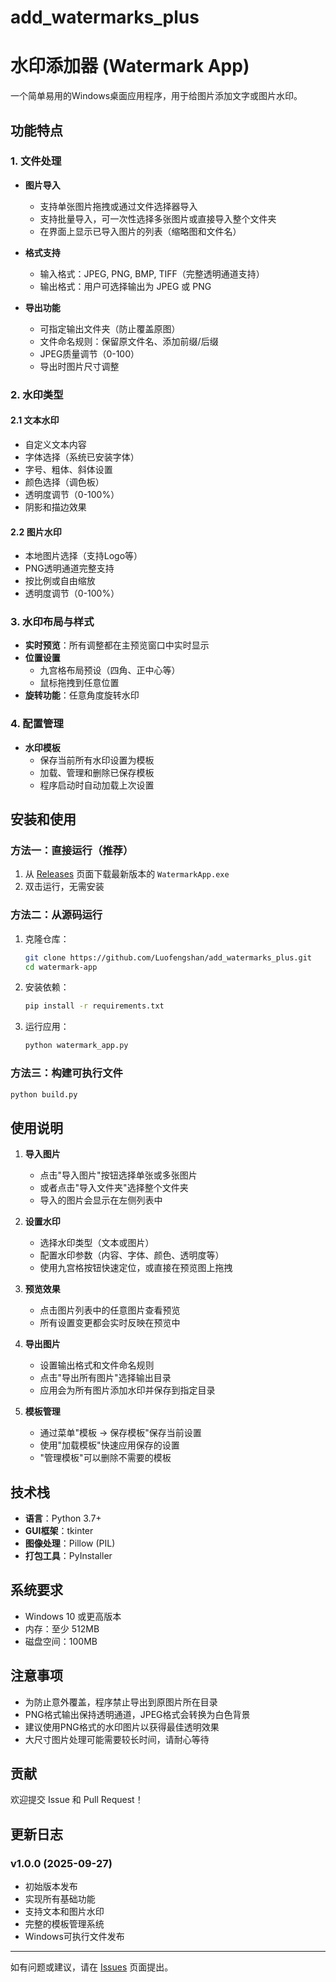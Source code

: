 # add_watermarks_plus

# 水印添加器 (Watermark App)

一个简单易用的Windows桌面应用程序，用于给图片添加文字或图片水印。

## 功能特点

### 1. 文件处理
- **图片导入**
  - 支持单张图片拖拽或通过文件选择器导入
  - 支持批量导入，可一次性选择多张图片或直接导入整个文件夹
  - 在界面上显示已导入图片的列表（缩略图和文件名）

- **格式支持**
  - 输入格式：JPEG, PNG, BMP, TIFF（完整透明通道支持）
  - 输出格式：用户可选择输出为 JPEG 或 PNG

- **导出功能**
  - 可指定输出文件夹（防止覆盖原图）
  - 文件命名规则：保留原文件名、添加前缀/后缀
  - JPEG质量调节（0-100）
  - 导出时图片尺寸调整

### 2. 水印类型

#### 2.1 文本水印
- 自定义文本内容
- 字体选择（系统已安装字体）
- 字号、粗体、斜体设置
- 颜色选择（调色板）
- 透明度调节（0-100%）
- 阴影和描边效果

#### 2.2 图片水印
- 本地图片选择（支持Logo等）
- PNG透明通道完整支持
- 按比例或自由缩放
- 透明度调节（0-100%）

### 3. 水印布局与样式

- **实时预览**：所有调整都在主预览窗口中实时显示
- **位置设置**
  - 九宫格布局预设（四角、正中心等）
  - 鼠标拖拽到任意位置
- **旋转功能**：任意角度旋转水印

### 4. 配置管理

- **水印模板**
  - 保存当前所有水印设置为模板
  - 加载、管理和删除已保存模板
  - 程序启动时自动加载上次设置

## 安装和使用

### 方法一：直接运行（推荐）
1. 从 [Releases](https://github.com/Luofengshan/add_watermarks_plus/releases) 页面下载最新版本的 `WatermarkApp.exe`
2. 双击运行，无需安装

### 方法二：从源码运行
1. 克隆仓库：
   ```bash
   git clone https://github.com/Luofengshan/add_watermarks_plus.git
   cd watermark-app
   ```

2. 安装依赖：
   ```bash
   pip install -r requirements.txt
   ```

3. 运行应用：
   ```bash
   python watermark_app.py
   ```

### 方法三：构建可执行文件
```bash
python build.py
```

## 使用说明

1. **导入图片**
   - 点击"导入图片"按钮选择单张或多张图片
   - 或者点击"导入文件夹"选择整个文件夹
   - 导入的图片会显示在左侧列表中

2. **设置水印**
   - 选择水印类型（文本或图片）
   - 配置水印参数（内容、字体、颜色、透明度等）
   - 使用九宫格按钮快速定位，或直接在预览图上拖拽

3. **预览效果**
   - 点击图片列表中的任意图片查看预览
   - 所有设置变更都会实时反映在预览中

4. **导出图片**
   - 设置输出格式和文件命名规则
   - 点击"导出所有图片"选择输出目录
   - 应用会为所有图片添加水印并保存到指定目录

5. **模板管理**
   - 通过菜单"模板 → 保存模板"保存当前设置
   - 使用"加载模板"快速应用保存的设置
   - "管理模板"可以删除不需要的模板

## 技术栈

- **语言**：Python 3.7+
- **GUI框架**：tkinter
- **图像处理**：Pillow (PIL)
- **打包工具**：PyInstaller

## 系统要求

- Windows 10 或更高版本
- 内存：至少 512MB
- 磁盘空间：100MB

## 注意事项

- 为防止意外覆盖，程序禁止导出到原图片所在目录
- PNG格式输出保持透明通道，JPEG格式会转换为白色背景
- 建议使用PNG格式的水印图片以获得最佳透明效果
- 大尺寸图片处理可能需要较长时间，请耐心等待

## 贡献

欢迎提交 Issue 和 Pull Request！

## 更新日志

### v1.0.0 (2025-09-27)
- 初始版本发布
- 实现所有基础功能
- 支持文本和图片水印
- 完整的模板管理系统
- Windows可执行文件发布

---

如有问题或建议，请在 [Issues](https://github.com/Luofengshan/add_watermarks_plus/issues) 页面提出。
